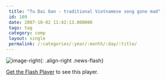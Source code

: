 ```yaml
---
 title: "Tu Dai Oan - traditional Vietnamese song gone mad"
 id: 109
 date: 2007-10-02 11:42:13.000000
 tags: tag
 category: comp
 layout: single
 permalink: /:categories/:year/:month/:day/:title/
---
```

![image-right](/assets/images/){: .align-right .news-flash}

<p id="player1"><a href="http://www.macromedia.com/go/getflashplayer">Get the Flash Player</a> to see this player.

<script type="text/javascript">
	var s1 = new SWFObject("http://www.henrikfrisk.com/script/flvplayer.swf","single","320","240","7");
	s1.addParam("allowfullscreen","true");
s1.addVariable("file","http://www.henrikfrisk.com/music/media/TuDai.flv");
	s1.addVariable("width","320");
	s1.addVariable("height","240");
	s1.write("player1");
</script>

